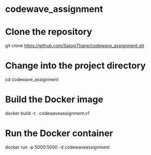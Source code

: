 # codewave_assignment
# Clone the repository
git clone https://github.com/SaloniThane/codewave_assignment.git

# Change into the project directory
cd codewave_assignment

# Build the Docker image
docker build -t . codewaveassignment:v1

# Run the Docker container
docker run -p 5000:5000 -d codewaveassignment 
